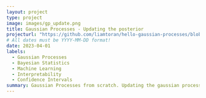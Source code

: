 ```yaml
---
layout: project
type: project
image: images/gp_update.png
title: Gaussian Processes - Updating the posterior
projecturl: "https://github.com/liamtoran/hello-gaussian-processes/blob/main/GP.ipynb"
# All dates must be YYYY-MM-DD format!
date: 2023-04-01
labels:
  - Gaussian Processes
  - Bayesian Statistics
  - Machine Learning
  - Interpretability
  - Confidence Intervals
summary: Gaussian Processes from scratch. Updating the gaussian process posterior using conditioning and noise in the observations. Sampling distributions and plotting confidence intervals.
---
```

